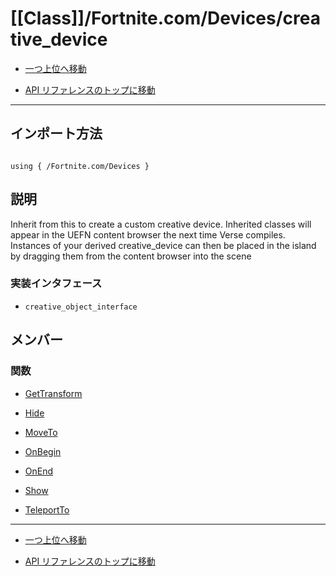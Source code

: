 # [[Class]]/Fortnite.com/Devices/creative_device

- [一つ上位へ移動](../main.md)

- [API リファレンスのトップに移動](/main.md)

---

## インポート方法

```verse

using { /Fortnite.com/Devices }

```

## 説明

Inherit from this to create a custom creative device. Inherited classes will appear in the UEFN content browser the next time Verse compiles. Instances of your derived creative_device can then be placed in the island by dragging them from the content browser into the scene

### 実装インタフェース

- `creative_object_interface`

## メンバー

### 関数

- [GetTransform](./F_GetTransform/main.md)

- [Hide](./F_Hide/main.md)

- [MoveTo](./F_MoveTo/main.md)

- [OnBegin](./F_OnBegin/main.md)

- [OnEnd](./F_OnEnd/main.md)

- [Show](./F_Show/main.md)

- [TeleportTo](./F_TeleportTo/main.md)

---

- [一つ上位へ移動](../main.md)

- [API リファレンスのトップに移動](/main.md)
